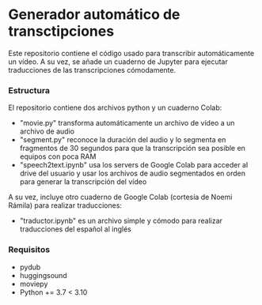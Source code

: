 # Generador automático de transctipciones 
Este repositorio contiene el código usado para transcribir automáticamente un vídeo. A su vez, se añade un cuaderno de Jupyter para ejecutar traducciones de las transcripciones cómodamente.

### Estructura
El repositorio contiene dos archivos python y un cuaderno Colab:
- "movie.py" transforma automáticamente un archivo de vídeo a un archivo de audio
- "segment.py" reconoce la duración del audio y lo segmenta en fragmentos de 30 segundos para que la transcripción sea posible en equipos con poca RAM
- "speech2text.ipynb" usa los servers de Google Colab para acceder al drive del usuario y usar los archivos de audio segmentados en orden para generar la transcripción del vídeo

A su vez, incluye otro cuaderno de Google Colab (cortesía de Noemi Rámila) para realizar traducciones:
- "traductor.ipynb" es un archivo simple y cómodo para realizar traducciones del español al inglés


### Requisitos
- pydub
- huggingsound
- moviepy
- Python += 3.7 < 3.10


